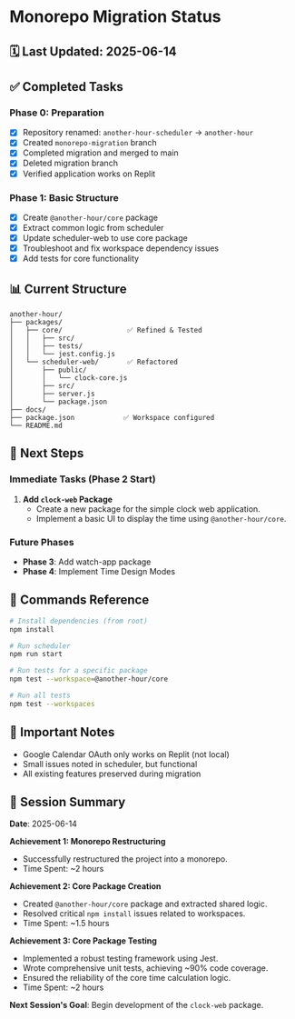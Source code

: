 # Monorepo Migration Status

## 🗓️ Last Updated: 2025-06-14

## ✅ Completed Tasks

### Phase 0: Preparation
- [x] Repository renamed: `another-hour-scheduler` → `another-hour`
- [x] Created `monorepo-migration` branch
- [x] Completed migration and merged to main
- [x] Deleted migration branch
- [x] Verified application works on Replit

### Phase 1: Basic Structure
- [x] Create `@another-hour/core` package
- [x] Extract common logic from scheduler
- [x] Update scheduler-web to use core package
- [x] Troubleshoot and fix workspace dependency issues
- [x] Add tests for core functionality

## 📊 Current Structure

```
another-hour/
├── packages/
│   ├── core/                ✅ Refined & Tested
│   │   ├── src/
│   │   ├── tests/
│   │   └── jest.config.js
│   └── scheduler-web/       ✅ Refactored
│       ├── public/
│       │   └── clock-core.js
│       ├── src/
│       ├── server.js
│       └── package.json
├── docs/
├── package.json            ✅ Workspace configured
└── README.md
```

## 🎯 Next Steps

### Immediate Tasks (Phase 2 Start)

1.  **Add `clock-web` Package**
    -   Create a new package for the simple clock web application.
    -   Implement a basic UI to display the time using `@another-hour/core`.

### Future Phases

- **Phase 3**: Add watch-app package
- **Phase 4**: Implement Time Design Modes

## 🔧 Commands Reference

```bash
# Install dependencies (from root)
npm install

# Run scheduler
npm run start

# Run tests for a specific package
npm test --workspace=@another-hour/core

# Run all tests
npm test --workspaces
```

## 📌 Important Notes

- Google Calendar OAuth only works on Replit (not local)
- Small issues noted in scheduler, but functional
- All existing features preserved during migration

## 🤝 Session Summary

**Date**: 2025-06-14

**Achievement 1: Monorepo Restructuring**
- Successfully restructured the project into a monorepo.
- Time Spent: ~2 hours

**Achievement 2: Core Package Creation**
- Created `@another-hour/core` package and extracted shared logic.
- Resolved critical `npm install` issues related to workspaces.
- Time Spent: ~1.5 hours

**Achievement 3: Core Package Testing**
- Implemented a robust testing framework using Jest.
- Wrote comprehensive unit tests, achieving ~90% code coverage.
- Ensured the reliability of the core time calculation logic.
- Time Spent: ~2 hours

**Next Session's Goal**: Begin development of the `clock-web` package.